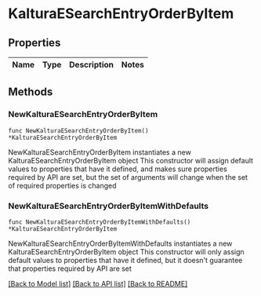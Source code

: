 # KalturaESearchEntryOrderByItem

## Properties

Name | Type | Description | Notes
------------ | ------------- | ------------- | -------------

## Methods

### NewKalturaESearchEntryOrderByItem

`func NewKalturaESearchEntryOrderByItem() *KalturaESearchEntryOrderByItem`

NewKalturaESearchEntryOrderByItem instantiates a new KalturaESearchEntryOrderByItem object
This constructor will assign default values to properties that have it defined,
and makes sure properties required by API are set, but the set of arguments
will change when the set of required properties is changed

### NewKalturaESearchEntryOrderByItemWithDefaults

`func NewKalturaESearchEntryOrderByItemWithDefaults() *KalturaESearchEntryOrderByItem`

NewKalturaESearchEntryOrderByItemWithDefaults instantiates a new KalturaESearchEntryOrderByItem object
This constructor will only assign default values to properties that have it defined,
but it doesn't guarantee that properties required by API are set


[[Back to Model list]](../README.md#documentation-for-models) [[Back to API list]](../README.md#documentation-for-api-endpoints) [[Back to README]](../README.md)


